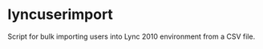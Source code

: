 lyncuserimport
==============

Script for bulk importing users into Lync 2010 environment from a CSV file.